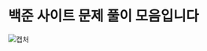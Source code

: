 # 백준 사이트 문제 풀이 모음입니다
![캡처](https://github.com/qkrcksghd/baekjoon/assets/157493719/b2ab1509-2688-4883-be05-a2e86dddd7d9)
